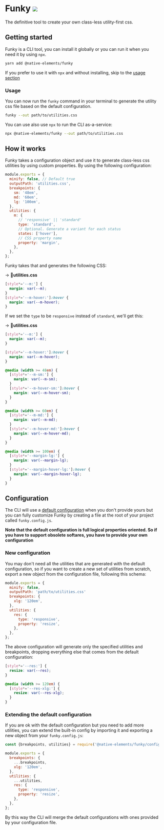 # Funky [![](https://img.shields.io/npm/v/@native-elements/funky.svg?label=&style=minimal&colorA=000000&colorB=1B84FF)](https://www.npmjs.org/package/@native-elements/funky)

The definitive tool to create your own class-less utility-first css.

## Getting started

Funky is a CLI tool, you can install it globally or you can run it when you need it by using `npx`.

```bash
yarn add @native-elements/funky
```

If you prefer to use it with `npx` and without installing, skip to the [usage section](#usage)

### Usage

You can now run the `funky` command in your terminal to generate the utility css file based on the default configuration.

```bash
funky --out path/to/utilities.css
```

You can use also use `npx` to run the CLI as-a-service:

```bash
npx @native-elements/funky --out path/to/utilities.css
```

## How it works

Funky takes a configuration object and use it to generate class-less css utilities by using custom properties. By using the following configuration:

```js
module.exports = {
  minify: false, // Default true
  outputPath: 'utilities.css',
  breakpoints: {
    sm: '48em',
    md: '60em',
    lg: '100em',
  },
  utilities: {
    m: {
      // 'responsive' || 'standard'
      type: 'standard',
      // Optional. Generate a variant for each status
      states: ['hover'],
      // CSS property name
      property: 'margin',
    },
  },
};
```

Funky takes that and generates the following CSS:

→ 📄**utilities.css**

```css
[style*='--m:'] {
  margin: var(--m);
}
[style*='--m-hover:']:hover {
  margin: var(--m-hover);
}
```

If we set the `type` to be `responsive` instead of `standard`, we'll get this:

→ 📄**utilities.css**

```css
[style*='--m:'] {
  margin: var(--m);
}

[style*='--m-hover:']:hover {
  margin: var(--m-hover);
}

@media (width >= 48em) {
  [style*='--m-sm:'] {
    margin: var(--m-sm);
  }
  [style*='--m-hover-sm:']:hover {
    margin: var(--m-hover-sm);
  }
}

@media (width >= 60em) {
  [style*='--m-md:'] {
    margin: var(--m-md);
  }
  [style*='--m-hover-md:']:hover {
    margin: var(--m-hover-md);
  }
}

@media (width >= 100em) {
  [style*='--margin-lg:'] {
    margin: var(--margin-lg);
  }
  [style*='--margin-hover-lg:']:hover {
    margin: var(--margin-hover-lg);
  }
}
```

## Configuration

The CLI will use a [default configuration](config.js) when you don't provide yours but you can fully customize Funky by creating a file at the root of your project called `funky.config.js`.

**Note that the default configuration is full logical properties oriented. So if you have to support obsolete softares, you have to provide your own configuration**

### New configuration

You may don't need all the utilities that are generated with the default configuration, so if you want to create a new set of utilities from scratch, export a new object from the configuration file, following this schema:

```js
module.exports = {
  minify: false,
  outputPath: 'path/to/utilities.css'
  breakpoints: {
    xlg: '120em',
  },
  utilities: {
    res: {
      type: 'responsive',
      property: 'resize',
    },
  },
};
```

The above configuration will generate only the specified utilities and breakpoints, dropping everything else that comes from the default configuration:

```css
[style*='--res:'] {
  resize: var(--res);
}

@media (width >= 120em) {
  [style*='--res-xlg:'] {
    resize: var(--res-xlg);
  }
}
```

### Extending the default configuration

If you are ok with the default configuration but you need to add more utilities, you can extend the built-in config by importing it and exporting a new object from your `funky.config.js`:

```js
const {breakpoints, utilities} = require('@native-elements/funky/config.js');

module.exports = {
  breakpoints: {
    ...breakpoints,
    xlg: '120em',
  },
  utilities: {
    ...utilities,
    res: {
      type: 'responsive',
      property: 'resize',
    },
  },
};
```

By this way the CLI will merge the default configurations with ones provided by your configuration file.
